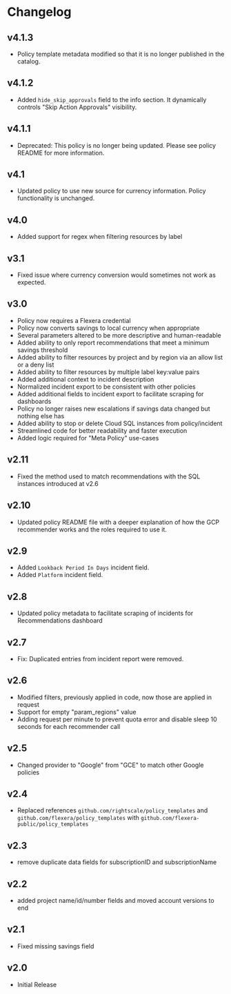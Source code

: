 # Changelog

## v4.1.3

- Policy template metadata modified so that it is no longer published in the catalog.

## v4.1.2

- Added `hide_skip_approvals` field to the info section. It dynamically controls "Skip Action Approvals" visibility.

## v4.1.1

- Deprecated: This policy is no longer being updated. Please see policy README for more information.

## v4.1

- Updated policy to use new source for currency information. Policy functionality is unchanged.

## v4.0

- Added support for regex when filtering resources by label

## v3.1

- Fixed issue where currency conversion would sometimes not work as expected.

## v3.0

- Policy now requires a Flexera credential
- Policy now converts savings to local currency when appropriate
- Several parameters altered to be more descriptive and human-readable
- Added ability to only report recommendations that meet a minimum savings threshold
- Added ability to filter resources by project and by region via an allow list or a deny list
- Added ability to filter resources by multiple label key:value pairs
- Added additional context to incident description
- Normalized incident export to be consistent with other policies
- Added additional fields to incident export to facilitate scraping for dashboards
- Policy no longer raises new escalations if savings data changed but nothing else has
- Added ability to stop or delete Cloud SQL instances from policy/incident
- Streamlined code for better readability and faster execution
- Added logic required for "Meta Policy" use-cases

## v2.11

- Fixed the method used to match recommendations with the SQL instances introduced at v2.6

## v2.10

- Updated policy README file with a deeper explanation of how the GCP recommender works and the roles required to use it.

## v2.9

- Added `Lookback Period In Days` incident field.
- Added `Platform` incident field.

## v2.8

- Updated policy metadata to facilitate scraping of incidents for Recommendations dashboard

## v2.7

- Fix: Duplicated entries from incident report were removed.

## v2.6

- Modified filters, previously applied in code, now those are applied in request
- Support for empty "param_regions" value
- Adding request per minute to prevent quota error and disable sleep 10 seconds for each recommender call

## v2.5

- Changed provider to "Google" from "GCE" to match other Google policies

## v2.4

- Replaced references `github.com/rightscale/policy_templates` and `github.com/flexera/policy_templates` with `github.com/flexera-public/policy_templates`

## v2.3

- remove duplicate data fields for subscriptionID and subscriptionName

## v2.2

- added project name/id/number fields and moved account versions to end

## v2.1

- Fixed missing savings field

## v2.0

- Initial Release
